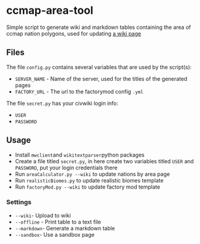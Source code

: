 # ccmap-area-tool
Simple script to generate wiki and markdown tables containing the area of ccmap nation polygons, used for updating [a wiki page](https://civwiki.org/wiki/List_of_nations_by_area)

## Files

The file `config.py` contains several variables that are used by the script(s):

* `SERVER_NAME` - Name of the server, used for the titles of the generated pages
* `FACTORY_URL` - The url to the factorymod config `.yml`

The file `secret.py` has your civwiki login info:

* `USER`
* `PASSWORD` 

## Usage

* Install `mwclient`and `wikitextparser`python packages
* Create a file titled `secret.py`, in here create two variables titled `USER` and `PASSWORD`, put your login credentials there
* Run `areaCalculator.py --wiki` to update nations by area page
* Run `realisticBiomes.py` to update realistic biomes template
* Run `factoryMod.py --wiki` to update factory mod template

### Settings

* `--wiki`- Upload to wiki
* `--offline` - Print table to a text file
* `--markdown`- Generate a markdown table
* `--sandbox`- Use a sandbox page
